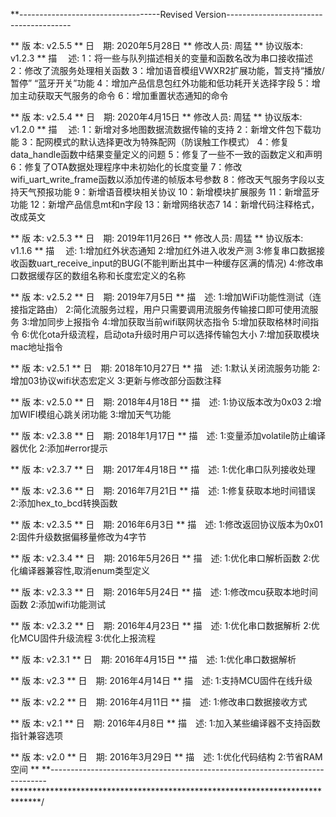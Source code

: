 **-----------------------------------Revised Version---------------------------------------



** 版  本: v2.5.5
** 日　期: 2020年5月28日
** 修改人员: 周猛
** 协议版本: v1.2.3
** 描　  述: 1：将一些与队列描述相关的变量和函数名改为串口接收描述
			2：修改了流服务处理相关函数
			3：增加语音模组VWXR2扩展功能，暂支持“播放/暂停” “蓝牙开关”功能
			4：增加产品信息包红外功能和低功耗开关选择字段
			5：增加主动获取天气服务的命令
			6：增加重置状态通知的命令



** 版  本: v2.5.4
** 日　期: 2020年4月15日
** 修改人员: 周猛
** 协议版本: v1.2.0
** 描　  述: 1：新增对多地图数据流数据传输的支持
			2：新增文件包下载功能
			3：配网模式的默认选择更改为特殊配网（防误触工作模式）
			4：修复data_handle函数中结果变量定义的问题
			5：修复了一些不一致的函数定义和声明
			6：修复了OTA数据处理程序中未初始化的长度变量
			7：修改wifi_uart_write_frame函数以添加传递的帧版本号参数
			8：修改天气服务字段以支持天气预报功能
			9：新增语音模块相关协议
			10：新增模块扩展服务
			11：新增蓝牙功能
			12：新增产品信息mt和n字段
			13：新增网络状态7
			14：新增代码注释格式，改成英文



** 版  本: v2.5.3 
** 日　期: 2019年11月26日
** 修改人员: 周猛
** 协议版本: v1.1.6
** 描　  述: 1:增加红外状态通知
           2:增加红外进入收发产测
           3:修复串口数据接收函数uart_receive_input的BUG(不能判断出其中一种缓存区满的情况)
           4:修改串口数据缓存区的数组名称和长度宏定义的名称

** 版  本: v2.5.2
** 日　期: 2019年7月5日
** 描　述: 1:增加WiFi功能性测试（连接指定路由）
           2:简化流服务过程，用户只需要调用流服务传输接口即可使用流服务
           3:增加同步上报指令
           4:增加获取当前wifi联网状态指令
           5:增加获取格林时间指令
           6:优化ota升级流程，启动ota升级时用户可以选择传输包大小
           7:增加获取模块mac地址指令

** 版  本: v2.5.1
** 日　期: 2018年10月27日
** 描　述: 1:默认关闭流服务功能
           2:增加03协议wifi状态宏定义
		   3:更新与修改部分函数注释

** 版  本: v2.5.0
** 日　期: 2018年4月18日
** 描　述: 1:协议版本改为0x03
           2:增加WIFI模组心跳关闭功能
           3:增加天气功能

** 版  本: v2.3.8
** 日　期: 2018年1月17日
** 描　述: 1:变量添加volatile防止编译器优化
           2:添加#error提示

** 版  本: v2.3.7
** 日　期: 2017年4月18日
** 描　述: 1:优化串口队列接收处理
		   
** 版  本: v2.3.6
** 日　期: 2016年7月21日
** 描　述: 1:修复获取本地时间错误
           2:添加hex_to_bcd转换函数
		   
** 版  本: v2.3.5
** 日　期: 2016年6月3日
** 描　述: 1:修改返回协议版本为0x01
           2:固件升级数据偏移量修改为4字节

** 版  本: v2.3.4
** 日　期: 2016年5月26日
** 描　述: 1:优化串口解析函数
           2:优化编译器兼容性,取消enum类型定义

** 版  本: v2.3.3
** 日　期: 2016年5月24日
** 描　述: 1:修改mcu获取本地时间函数
           2:添加wifi功能测试

** 版  本: v2.3.2
** 日　期: 2016年4月23日
** 描　述: 1:优化串口数据解析
           2:优化MCU固件升级流程
           3:优化上报流程

** 版  本: v2.3.1
** 日　期: 2016年4月15日
** 描　述: 1:优化串口数据解析

** 版  本: v2.3
** 日　期: 2016年4月14日
** 描　述: 1:支持MCU固件在线升级

** 版  本: v2.2
** 日　期: 2016年4月11日
** 描　述: 1:修改串口数据接收方式

** 版  本: v2.1
** 日　期: 2016年4月8日
** 描　述: 1:加入某些编译器不支持函数指针兼容选项

** 版  本: v2.0
** 日　期: 2016年3月29日
** 描　述: 1:优化代码结构
           2:节省RAM空间
**
**-----------------------------------------------------------------------------
******************************************************************************/